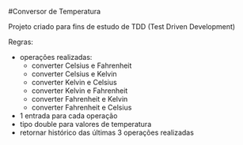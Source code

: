 #Conversor de Temperatura

Projeto criado para fins de estudo de TDD (Test Driven Development)

Regras:
- operações realizadas: 
    - converter Celsius e Fahrenheit
    - converter Celsius e Kelvin
    - converter Kelvin e Celsius
    - converter Kelvin e Fahrenheit
    - converter Fahrenheit e Kelvin
    - converter Fahrenheit e Celsius
- 1 entrada para cada operação
- tipo double para valores de temperatura
- retornar histórico das últimas 3 operações realizadas